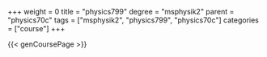 +++
weight = 0
title = "physics799"
degree = "msphysik2"
parent = "physics70c"
tags = ["msphysik2", "physics799", "physics70c"]
categories = ["course"]
+++

{{< genCoursePage >}}

